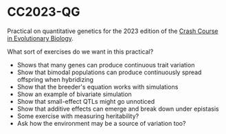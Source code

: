 # CC2023-QG

Practical on quantitative genetics for the 2023 edition of the [Crash Course in Evolutionary Biology](https://evobiocrashcourse.github.io/).

What sort of exercises do we want in this practical?

-   Shows that many genes can produce continuous trait variation
-   Show that bimodal populations can produce continuously spread offspring when hybridizing
-   Show that the breeder's equation works with simulations
-   Show an example of bivariate simulation
-   Show that small-effect QTLs might go unnoticed
-   Show that additive effects can emerge and break down under epistasis
-   Some exercise with measuring heritability?
-   Ask how the environment may be a source of variation too?
